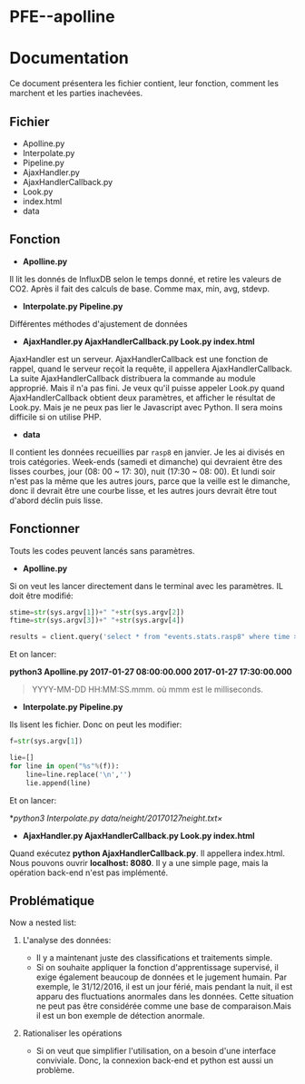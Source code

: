 # PFE--apolline

Documentation
============

Ce document présentera les fichier contient, leur fonction, comment les marchent et les parties inachevées.

Fichier
------------
  * Apolline.py
  * Interpolate.py
  * Pipeline.py
  * AjaxHandler.py
  * AjaxHandlerCallback.py
  * Look.py
  * index.html
  * data

Fonction
------------

  * **Apolline.py**
   
  Il lit les donnés de InfluxDB selon le temps donné, et retire les valeurs de CO2. Après il fait des calculs de base. Comme max, min, avg, stdevp.

  * **Interpolate.py Pipeline.py**
  
  Différentes méthodes d'ajustement de données
  
  * **AjaxHandler.py AjaxHandlerCallback.py Look.py index.html**
  
  AjaxHandler est un serveur. AjaxHandlerCallback est une fonction de rappel, quand le serveur reçoit la requête, il appellera AjaxHandlerCallback. La suite AjaxHandlerCallback distribuera la commande au module approprié. Mais il n'a pas fini. Je veux qu'il puisse appeler Look.py quand AjaxHandlerCallback obtient deux paramètres, et afficher le résultat de Look.py. Mais je ne peux pas lier le Javascript avec Python. Il sera moins difficile si on utilise PHP.
  * **data**
  
  Il contient les données recueillies par `rasp8` en janvier. Je les ai divisés en trois catégories. Week-ends (samedi et dimanche) qui devraient être des lisses courbes, jour (08: 00 ~ 17: 30), nuit (17:30 ~ 08: 00). Et lundi soir n'est pas la même que les autres jours, parce que la veille est le dimanche, donc il devrait être une courbe lisse, et les autres jours devrait être tout d'abord déclin puis lisse.
  
  

Fonctionner
------------

Touts les codes peuvent lancés sans paramètres.

  * **Apolline.py**
  
  
Si on veut les lancer directement dans le terminal avec les paramètres. IL doit être modifié: 

~~~python
stime=str(sys.argv[1])+" "+str(sys.argv[2])
ftime=str(sys.argv[3])+" "+str(sys.argv[4])

results = client.query('select * from "events.stats.rasp8" where time >\'%s\' and time <\'%s\';'%(stime,ftime))
~~~
Et on lancer: 

**python3 Apolline.py 2017-01-27 08:00:00.000 2017-01-27 17:30:00.000**
>YYYY-MM-DD HH:MM:SS.mmm. où mmm est le milliseconds.

  * **Interpolate.py Pipeline.py**
  
  Ils lisent les fichier. Donc on peut les modifier:
  
~~~python
f=str(sys.argv[1])

lie=[]
for line in open("%s"%(f)):
    line=line.replace('\n','')
    lie.append(line)
~~~

Et on lancer: 

**python3 Interpolate.py data/neight/20170127neight.txt×*

  * **AjaxHandler.py AjaxHandlerCallback.py Look.py index.html**
  
 Quand exécutez **python AjaxHandlerCallback.py**. Il appellera index.html. Nous pouvons ouvrir **localhost: 8080**. Il y a une simple page, mais la opération back-end n'est pas implémenté.
 
 

Problématique
------------

Now a nested list:

 1. L'analyse des données:

      * Il y a maintenant juste des classifications et traitements simple.
      * Si on souhaite appliquer la fonction d'apprentissage supervisé, il exige également beaucoup de données et le jugement humain. Par exemple, le 31/12/2016, il est un jour férié, mais pendant la nuit, il est apparu des fluctuations anormales dans les données. Cette situation ne peut pas être considérée comme une base de comparaison.Mais il est un bon exemple de détection anormale.

 2. Rationaliser les opérations

      * Si on veut que simplifier l'utilisation, on a besoin d'une interface conviviale. Donc, la connexion back-end et python est aussi un problème.

